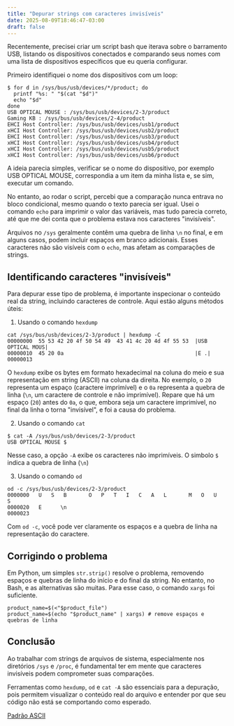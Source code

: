 ```yaml
---
title: "Depurar strings com caracteres invisíveis"
date: 2025-08-09T18:46:47-03:00
draft: false
---
```


Recentemente, precisei criar um script bash que iterava sobre o barramento 
USB, listando os dispositivos conectados e comparando seus nomes com uma lista
de dispositivos específicos que eu queria configurar. 

Primeiro identifiquei o nome dos dispositivos com um loop:

```
$ for d in /sys/bus/usb/devices/*/product; do
  printf "%s: " "$(cat "$d")"
  echo "$d"
done
USB OPTICAL MOUSE : /sys/bus/usb/devices/2-3/product
Gaming KB : /sys/bus/usb/devices/2-4/product
EHCI Host Controller: /sys/bus/usb/devices/usb1/product
xHCI Host Controller: /sys/bus/usb/devices/usb2/product
EHCI Host Controller: /sys/bus/usb/devices/usb3/product
xHCI Host Controller: /sys/bus/usb/devices/usb4/product
xHCI Host Controller: /sys/bus/usb/devices/usb5/product
xHCI Host Controller: /sys/bus/usb/devices/usb6/product

```

A ideia parecia simples, verificar se o nome do dispositivo, por exemplo USB 
OPTICAL MOUSE, correspondia a um item da minha lista e, se sim, executar um comando.

No entanto, ao rodar o script, percebi que a comparação nunca entrava no bloco
condicional, mesmo quando o texto parecia ser igual. Usei o comando `echo`
para  imprimir o valor das variáveis, mas tudo parecia correto, até que me dei
conta que o problema estava nos caracteres "invisíveis".

Arquivos no `/sys` geralmente contêm uma quebra de linha `\n` no final, e em 
alguns casos, podem incluir espaços em branco adicionais. Esses caracteres não 
são visíveis com o `echo`, mas afetam as comparações de strings. 


## Identificando caracteres "invisíveis"

Para depurar esse tipo de problema, é importante inspecionar o conteúdo real da
string, incluindo caracteres de controle. Aqui estão alguns métodos úteis:

1. Usando o comando `hexdump`

```
cat /sys/bus/usb/devices/2-3/product | hexdump -C
00000000  55 53 42 20 4f 50 54 49  43 41 4c 20 4d 4f 55 53  |USB OPTICAL MOUS|
00000010  45 20 0a                                          |E .|
00000013
```

O `hexdump` exibe os bytes em formato hexadecimal na coluna do meio e sua 
representação em string (ASCII) na coluna da direita. No exemplo, o `20` representa 
um espaço (caractere imprimível) e o `0a` representa a quebra de linha (`\n`, um 
caractere de controle e não imprimível). Repare que há um espaço (`20`) antes do 
`0a`, o que, embora seja um caractere imprimível, no final da linha o torna 
"invisível", e foi a causa do problema.

2. Usando o comando `cat`

```
$ cat -A /sys/bus/usb/devices/2-3/product
USB OPTICAL MOUSE $
```

Nesse caso, a opção `-A` exibe os caracteres não imprimíveis. O simbolo `$` 
indica a quebra de linha (`\n`)

3. Usando o comando `od`

```
od -c /sys/bus/usb/devices/2-3/product
0000000   U   S   B       O   P   T   I   C   A   L       M   O   U   S
0000020   E      \n
0000023
```

Com `od -c`, você pode ver claramente os espaços e a quebra de linha na representação 
do caractere.

## Corrigindo o problema

Em Python, um simples `str.strip()` resolve o problema, removendo espaços e quebras
de linha do início e do final da string. No entanto, no Bash, e as alternativas 
são muitas. Para esse caso, o comando `xargs` foi suficiente.

```
product_name=$(<"$product_file")
product_name=$(echo "$product_name" | xargs) # remove espaços e quebras de linha
```

## Conclusão

Ao trabalhar com strings de arquivos de sistema, especialmente nos diretórios 
`/sys` e `/proc`, é fundamental ter em mente que caracteres invisíveis podem 
comprometer suas comparações.

Ferramentas como `hexdump`, `od` e `cat -A` são essenciais para a depuração, 
pois permitem visualizar o conteúdo real do arquivo e entender por que seu 
código não está se comportando como esperado.

[Padrão ASCII](https://pt.wikipedia.org/wiki/ASCII)


